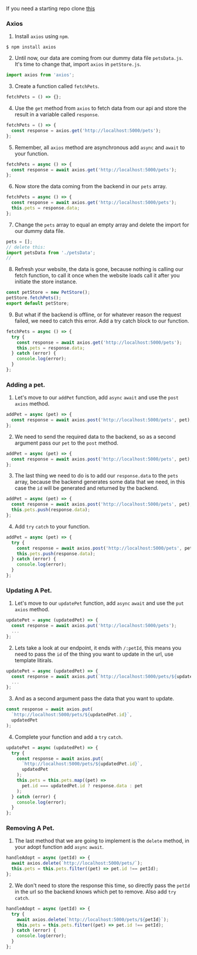 If you need a starting repo clone [this](https://github.com/JoinCODED/REACT-SP-PETS-AXIOS)

### Axios

1. Install `axios` using `npm`.

```shell
$ npm install axios
```

2. Until now, our data are coming from our dummy data file `petsData.js`. It's time to change that, import `axios` in `petStore.js`.

```javascript
import axios from 'axios';
```

3. Create a function called `fetchPets`.

```javascript
fetchPets = () => {};
```

4. Use the `get` method from `axios` to fetch data from our api and store the result in a variable called `response`.

```javascript
fetchPets = () => {
  const response = axios.get('http://localhost:5000/pets');
};
```

5. Remember, all `axios` method are asynchronous add `async` and `await` to your function.

```javascript
fetchPets = async () => {
  const response = await axios.get('http://localhost:5000/pets');
};
```

6. Now store the data coming from the backend in our `pets` array.

```javascript
fetchPets = async () => {
  const response = await axios.get('http://localhost:5000/pets');
  this.pets = response.data;
};
```

7. Change the `pets` array to equal an empty array and delete the import for our dummy data file.

```javascript
pets = [];
// delete this:
import petsData from './petsData';
//
```

8. Refresh your website, the data is gone, because nothing is calling our fetch function, to call it once when the website loads call it after you initiate the store instance.

```javascript
const petStore = new PetStore();
petStore.fetchPets();
export default petStore;
```

9. But what if the backend is offline, or for whatever reason the request failed, we need to catch this error. Add a try catch block to our function.

```javascript
fetchPets = async () => {
  try {
    const response = await axios.get('http://localhost:5000/pets');
    this.pets = response.data;
  } catch (error) {
    console.log(error);
  }
};
```

### Adding a pet.

1. Let's move to our `addPet` function, add `async` `await` and use the `post` `axios` method.

```javascript
addPet = async (pet) => {
  const response = await axios.post('http://localhost:5000/pets', pet);
};
```

2. We need to send the required data to the backend, so as a second argument pass our `pet` to the `post` method.

```javascript
addPet = async (pet) => {
  const response = await axios.post('http://localhost:5000/pets', pet);
};
```

3. The last thing we need to do is to add our `response.data` to the `pets` array, because the backend generates some data that we need, in this case the `id` will be generated and returned by the backend.

```javascript
addPet = async (pet) => {
  const response = await axios.post('http://localhost:5000/pets', pet);
  this.pets.push(response.data);
};
```

4. Add `try` `catch` to your function.

```javascript
addPet = async (pet) => {
  try {
    const response = await axios.post('http://localhost:5000/pets', pet);
    this.pets.push(response.data);
  } catch (error) {
    console.log(error);
  }
};
```

### Updating A Pet.

1. Let's move to our `updatePet` function, add `async` `await` and use the `put` `axios` method.

```javascript
updatePet = async (updatedPet) => {
  const response = await axios.put('http://localhost:5000/pets');
  ...
};
```

2. Lets take a look at our endpoint, it ends with `/:petId`, this means you need to pass the `id` of the thing you want to update in the url, use template litirals.

```javascript
updatePet = async (updatedPet) => {
  const response = await axios.put(`http://localhost:5000/pets/${updatedPet.id}`);
  ...
};
```

3. And as a second argument pass the data that you want to update.

```javascript
const response = await axios.put(
  `http://localhost:5000/pets/${updatedPet.id}`,
  updatedPet
);
```

4. Complete your function and add a `try` `catch`.

```javascript
updatePet = async (updatedPet) => {
  try {
    const response = await axios.put(
      `http://localhost:5000/pets/${updatedPet.id}`,
      updatedPet
    );
    this.pets = this.pets.map((pet) =>
      pet.id === updatedPet.id ? response.data : pet
    );
  } catch (error) {
    console.log(error);
  }
};
```

### Removing A Pet.

1. The last method that we are going to implement is the `delete` method, in your adopt function add `async` `await`.

```javascript
handleAdopt = async (petId) => {
  await axios.delete(`http://localhost:5000/pets/`);
  this.pets = this.pets.filter((pet) => pet.id !== petId);
};
```

2. We don't need to store the response this time, so directly pass the `petId` in the url so the backend knows which pet to remove. Also add `try` `catch`.

```javascript
handleAdopt = async (petId) => {
  try {
    await axios.delete(`http://localhost:5000/pets/${petId}`);
    this.pets = this.pets.filter((pet) => pet.id !== petId);
  } catch (error) {
    console.log(error);
  }
};
```
